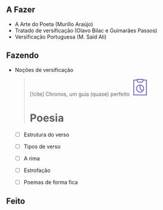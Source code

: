 ## A Fazer
- A Arte do Poeta (Murillo Araújo)  
- Tratado de versificação (Olavo Bilac e Guimarães Passos)  
- Versificação Portuguesa (M. Said Ali)  

## Fazendo
- Noções de versificação  
  > [!cite] Chronos, um guia (quase) perfeito
  > ![image](.attachments/b2fd7590c0525b35c9718d836807c55484cd9317.svg)
  > # Poesia
   - [ ]  Estrutura do verso 
   - [ ]  Tipos de verso
   - [ ]  A rima
   - [ ]  Estrofação
   - [ ]  Poemas de forma fica
  
  

## Feito